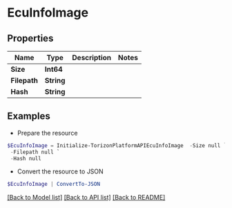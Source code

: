 # EcuInfoImage
## Properties

Name | Type | Description | Notes
------------ | ------------- | ------------- | -------------
**Size** | **Int64** |  | 
**Filepath** | **String** |  | 
**Hash** | **String** |  | 

## Examples

- Prepare the resource
```powershell
$EcuInfoImage = Initialize-TorizonPlatformAPIEcuInfoImage  -Size null `
 -Filepath null `
 -Hash null
```

- Convert the resource to JSON
```powershell
$EcuInfoImage | ConvertTo-JSON
```

[[Back to Model list]](../README.md#documentation-for-models) [[Back to API list]](../README.md#documentation-for-api-endpoints) [[Back to README]](../README.md)

